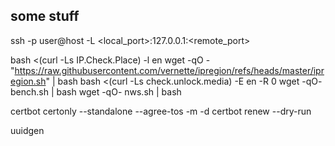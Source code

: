 
## some stuff
ssh -p <port> user@host -L <local_port>:127.0.0.1:<remote_port>

bash <(curl -Ls IP.Check.Place) -l en
wget -qO - "https://raw.githubusercontent.com/vernette/ipregion/refs/heads/master/ipregion.sh" | bash
bash <(curl -Ls check.unlock.media) -E en -R 0
wget -qO- bench.sh | bash
wget -qO- nws.sh | bash

certbot certonly --standalone --agree-tos -m <email> -d <domain>
certbot renew --dry-run

uuidgen

